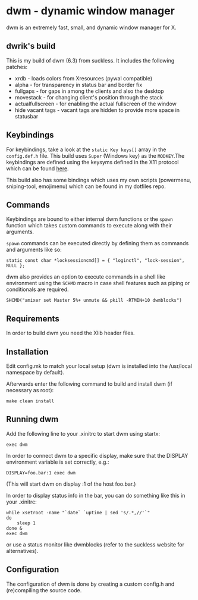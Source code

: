 # dwm - dynamic window manager

dwm is an extremely fast, small, and dynamic window manager for X.

## dwrik's build

This is my build of dwm (6.3) from suckless. It includes the following patches:

- xrdb - loads colors from Xresources (pywal compatible)
- alpha - for transparency in status bar and border fix
- fullgaps - for gaps in among the clients and also the desktop
- movestack - for changing client's position through the stack
- actualfullscreen - for enabling the actual fullscreen of the window
- hide vacant tags - vacant tags are hidden to provide more space in statusbar

## Keybindings

For keybindings, take a look at the `static Key keys[]` array in the `config.def.h` file. This build uses `Super` (Windows key) as the `MODKEY`.The keybindings are defined using the keysyms defined in the X11 protocol which can be found [here](https://cgit.freedesktop.org/xorg/proto/x11proto/tree/).

This build also has some bindings which uses my own scripts (powermenu, sniping-tool, emojimenu) which can be found in my dotfiles repo.

## Commands

Keybindings are bound to either internal dwm functions or the `spawn` function which takes custom commands to execute along with their arguments.

`spawn` commands can be executed directly by defining them as commands and arguments like so:
```
static const char *locksessioncmd[] = { "loginctl", "lock-session", NULL };
```
dwm also provides an option to execute commands in a shell like environment using the `SCHMD` macro in case shell features such as piping or conditionals are required.
```
SHCMD("amixer set Master 5%+ unmute && pkill -RTMIN+10 dwmblocks")
```

## Requirements

In order to build dwm you need the Xlib header files.

## Installation
Edit config.mk to match your local setup (dwm is installed into the /usr/local namespace by default).

Afterwards enter the following command to build and install dwm (if necessary as root):
```
make clean install
```

## Running dwm

Add the following line to your .xinitrc to start dwm using startx:
```
exec dwm
```
In order to connect dwm to a specific display, make sure that the DISPLAY environment variable is set correctly, e.g.:
```
DISPLAY=foo.bar:1 exec dwm
```
(This will start dwm on display :1 of the host foo.bar.)

In order to display status info in the bar, you can do something like this in your .xinitrc:
```
while xsetroot -name "`date` `uptime | sed 's/.*,//'`"
do
    sleep 1
done &
exec dwm
```
or use a status monitor like dwmblocks (refer to the suckless website for alternatives).

## Configuration

The configuration of dwm is done by creating a custom config.h and (re)compiling the source code.

